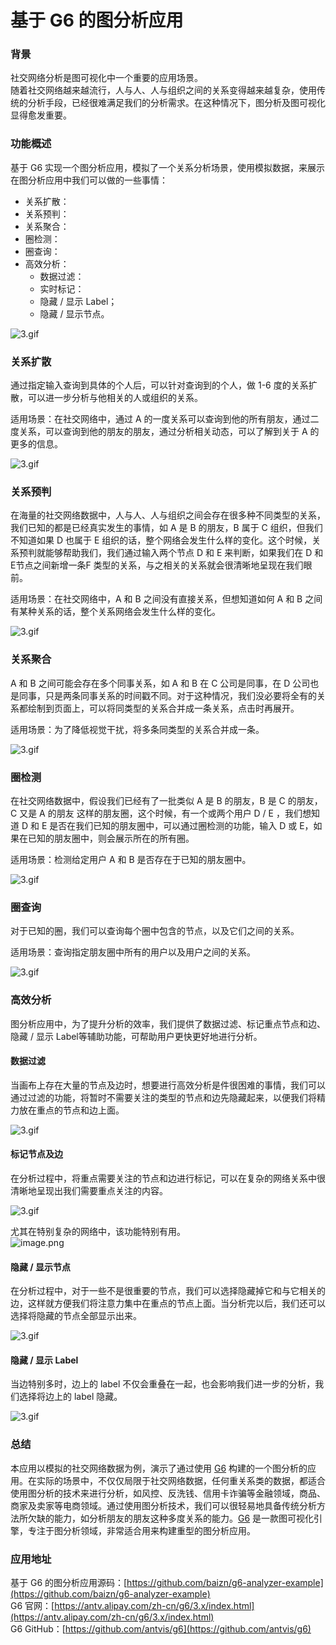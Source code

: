 # 基于 G6 的图分析应用

<a name="tqemN"></a>
### 背景
社交网络分析是图可视化中一个重要的应用场景。<br />随着社交网络越来越流行，人与人、人与组织之间的关系变得越来越复杂，使用传统的分析手段，已经很难满足我们的分析需求。在这种情况下，图分析及图可视化显得愈发重要。

<a name="aRYZP"></a>
### 功能概述
基于 G6 实现一个图分析应用，模拟了一个关系分析场景，使用模拟数据，来展示在图分析应用中我们可以做的一些事情：

- 关系扩散：
- 关系预判：
- 关系聚合：
- 圈检测：
- 圈查询：
- 高效分析：
  - 数据过滤：
  - 实时标记：
  - 隐藏 / 显示 Label；
  - 隐藏 / 显示节点。

![3.gif](https://intranetproxy.alipay.com/skylark/lark/0/2019/gif/178530/1572335767251-d85d0b33-0798-45cf-9a0c-7e3816b36549.gif#align=left&display=inline&height=652&name=3.gif&originHeight=652&originWidth=1311&search=&size=4596794&status=done&width=1311)

<a name="Pl23g"></a>
### 关系扩散
通过指定输入查询到具体的个人后，可以针对查询到的个人，做 1-6 度的关系扩散，可以进一步分析与他相关的人或组织的关系。

适用场景：在社交网络中，通过 A 的一度关系可以查询到他的所有朋友，通过二度关系，可以查询到他的朋友的朋友，通过分析相关动态，可以了解到关于 A 的更多的信息。

![3.gif](https://intranetproxy.alipay.com/skylark/lark/0/2019/gif/178530/1572331707819-bd82d8fb-63ee-4d11-b7d9-d37bf2ea8dc8.gif#align=left&display=inline&height=666&name=3.gif&originHeight=666&originWidth=1329&search=&size=460178&status=done&width=1329)

<a name="F2XSx"></a>
### 关系预判
在海量的社交网络数据中，人与人、人与组织之间会存在很多种不同类型的关系，我们已知的都是已经真实发生的事情，如 A 是 B 的朋友，B 属于 C 组织，但我们不知道如果 D 也属于 E 组织的话，整个网络会发生什么样的变化。这个时候，关系预判就能够帮助我们，我们通过输入两个节点 D 和 E 来判断，如果我们在 D 和 E节点之间新增一条F 类型的关系，与之相关的关系就会很清晰地呈现在我们眼前。

适用场景：在社交网络中，A 和 B 之间没有直接关系，但想知道如何 A 和 B 之间有某种关系的话，整个关系网络会发生什么样的变化。

![3.gif](https://intranetproxy.alipay.com/skylark/lark/0/2019/gif/178530/1572332885695-de07b10e-5398-410b-9943-e8d3bc627f85.gif#align=left&display=inline&height=666&name=3.gif&originHeight=666&originWidth=1329&search=&size=152289&status=done&width=1329)

<a name="eeB7q"></a>
### 关系聚合
A 和 B 之间可能会存在多个同事关系，如 A 和 B 在 C 公司是同事，在 D 公司也是同事，只是两条同事关系的时间戳不同。对于这种情况，我们没必要将全有的关系都绘制到页面上，可以将同类型的关系合并成一条关系，点击时再展开。

适用场景：为了降低视觉干扰，将多条同类型的关系合并成一条。

![3.gif](https://intranetproxy.alipay.com/skylark/lark/0/2019/gif/178530/1572333424764-06be008d-70d1-43d3-8953-4e48fee6aab1.gif#align=left&display=inline&height=666&name=3.gif&originHeight=666&originWidth=1329&search=&size=145488&status=done&width=1329)


<a name="GDBAe"></a>
### 圈检测
在社交网络数据中，假设我们已经有了一批类似 A 是 B 的朋友，B 是 C 的朋友，C 又是 A 的朋友 这样的朋友圈，这个时候，有一个或两个用户 D / E ，我们想知道 D 和 E 是否在我们已知的朋友圈中，可以通过圈检测的功能，输入 D 或 E，如果在已知的朋友圈中，则会展示所在的所有圈。

适用场景：检测给定用户 A 和 B 是否存在于已知的朋友圈中。

![3.gif](https://intranetproxy.alipay.com/skylark/lark/0/2019/gif/178530/1572332175689-ab525290-c4ec-46f4-890c-cc1e921d63b3.gif#align=left&display=inline&height=666&name=3.gif&originHeight=666&originWidth=1329&search=&size=223387&status=done&width=1329)

<a name="XwdGl"></a>
### 圈查询
对于已知的圈，我们可以查询每个圈中包含的节点，以及它们之间的关系。

适用场景：查询指定朋友圈中所有的用户以及用户之间的关系。

![3.gif](https://intranetproxy.alipay.com/skylark/lark/0/2019/gif/178530/1572334388045-3e83fd8d-1943-4e91-87be-ba2cf039fe0c.gif#align=left&display=inline&height=677&name=3.gif&originHeight=677&originWidth=1329&search=&size=150465&status=done&width=1329)

<a name="liRpR"></a>
### 高效分析
图分析应用中，为了提升分析的效率，我们提供了数据过滤、标记重点节点和边、隐藏 / 显示 Label等辅助功能，可帮助用户更快更好地进行分析。

<a name="x1iLo"></a>
#### 数据过滤
当画布上存在大量的节点及边时，想要进行高效分析是件很困难的事情，我们可以通过过滤的功能，将暂时不需要关注的类型的节点和边先隐藏起来，以便我们将精力放在重点的节点和边上面。

![3.gif](https://intranetproxy.alipay.com/skylark/lark/0/2019/gif/178530/1572334974967-cc3ba7c8-3c20-4c9d-b3e6-98d1a96717ac.gif#align=left&display=inline&height=681&name=3.gif&originHeight=681&originWidth=1329&search=&size=514133&status=done&width=1329)

<a name="AWKyu"></a>
#### 标记节点及边
在分析过程中，将重点需要关注的节点和边进行标记，可以在复杂的网络关系中很清晰地呈现出我们需要重点关注的内容。

![3.gif](https://intranetproxy.alipay.com/skylark/lark/0/2019/gif/178530/1572334499465-00d790ce-f38d-4e80-acc8-80887146346b.gif#align=left&display=inline&height=681&name=3.gif&originHeight=681&originWidth=1329&search=&size=2510946&status=done&width=1329)

尤其在特别复杂的网络中，该功能特别有用。<br />![image.png](https://intranetproxy.alipay.com/skylark/lark/0/2019/png/178530/1564655458300-8d080ad1-96aa-4055-9853-5d5a198ce220.png#align=left&display=inline&height=539&name=image.png&originHeight=1078&originWidth=2124&search=&size=1794769&status=done&width=1062)

<a name="JbYMv"></a>
#### 隐藏 / 显示节点
在分析过程中，对于一些不是很重要的节点，我们可以选择隐藏掉它和与它相关的边，这样就方便我们将注意力集中在重点的节点上面。当分析完以后，我们还可以选择将隐藏的节点全部显示出来。

![3.gif](https://intranetproxy.alipay.com/skylark/lark/0/2019/gif/178530/1572335206228-3e180755-d6d5-4adc-b49d-dd91044b2bf0.gif#align=left&display=inline&height=681&name=3.gif&originHeight=681&originWidth=1329&search=&size=1331597&status=done&width=1329)

<a name="fZlAy"></a>
#### 隐藏 / 显示 Label
当边特别多时，边上的 label 不仅会重叠在一起，也会影响我们进一步的分析，我们选择将边上的 label 隐藏。

![3.gif](https://intranetproxy.alipay.com/skylark/lark/0/2019/gif/178530/1572335576003-9456ebff-8ab6-487f-99c7-be27ba4277b6.gif#align=left&display=inline&height=664&name=3.gif&originHeight=664&originWidth=1321&search=&size=434093&status=done&width=1321)

<a name="ef9yF"></a>
### 总结
本应用以模拟的社交网络数据为例，演示了通过使用 [G6](https://github.com/antvis/g6) 构建的一个图分析的应用。在实际的场景中，不仅仅局限于社交网络数据，任何重关系类的数据，都适合使用图分析的技术来进行分析，如风控、反洗钱、信用卡诈骗等金融领域，商品、商家及卖家等电商领域。通过使用图分析技术，我们可以很轻易地具备传统分析方法所欠缺的能力，如分析朋友的朋友这种多度关系的能力。[G6](https://github.com/antvis/g6) 是一款图可视化引擎，专注于图分析领域，非常适合用来构建重型的图分析应用。

<a name="JHh0r"></a>
### 应用地址
基于 G6 的图分析应用源码：[https://github.com/baizn/g6-analyzer-example](https://github.com/baizn/g6-analyzer-example)<br />G6 官网：[https://antv.alipay.com/zh-cn/g6/3.x/index.html](https://antv.alipay.com/zh-cn/g6/3.x/index.html)<br />G6 GitHub：[https://github.com/antvis/g6](https://github.com/antvis/g6)
